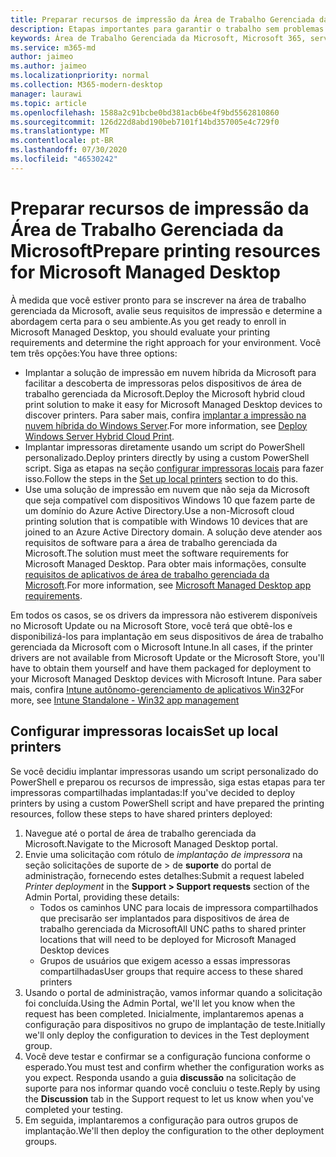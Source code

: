 ```yaml
---
title: Preparar recursos de impressão da Área de Trabalho Gerenciada da Microsoft
description: Etapas importantes para garantir o trabalho sem problemas de impressão
keywords: Área de Trabalho Gerenciada da Microsoft, Microsoft 365, serviço, documentação
ms.service: m365-md
author: jaimeo
ms.author: jaimeo
ms.localizationpriority: normal
ms.collection: M365-modern-desktop
manager: laurawi
ms.topic: article
ms.openlocfilehash: 1588a2c91bcbe0bd381acb6be4f9bd5562810860
ms.sourcegitcommit: 126d22d8abd190beb7101f14bd357005e4c729f0
ms.translationtype: MT
ms.contentlocale: pt-BR
ms.lasthandoff: 07/30/2020
ms.locfileid: "46530242"
---
```

# <a name="prepare-printing-resources-for-microsoft-managed-desktop"></a><span data-ttu-id="0fecb-104">Preparar recursos de impressão da Área de Trabalho Gerenciada da Microsoft</span><span class="sxs-lookup"><span data-stu-id="0fecb-104">Prepare printing resources for Microsoft Managed Desktop</span></span>

<span data-ttu-id="0fecb-105">À medida que você estiver pronto para se inscrever na área de trabalho gerenciada da Microsoft, avalie seus requisitos de impressão e determine a abordagem certa para o seu ambiente.</span><span class="sxs-lookup"><span data-stu-id="0fecb-105">As you get ready to enroll in Microsoft Managed Desktop, you should evaluate your printing requirements and determine the right approach for your environment.</span></span> <span data-ttu-id="0fecb-106">Você tem três opções:</span><span class="sxs-lookup"><span data-stu-id="0fecb-106">You have three options:</span></span>
 
- <span data-ttu-id="0fecb-107">Implantar a solução de impressão em nuvem híbrida da Microsoft para facilitar a descoberta de impressoras pelos dispositivos de área de trabalho gerenciada da Microsoft.</span><span class="sxs-lookup"><span data-stu-id="0fecb-107">Deploy the Microsoft hybrid cloud print solution to make it easy for Microsoft Managed Desktop devices to discover printers.</span></span> <span data-ttu-id="0fecb-108">Para saber mais, confira [implantar a impressão na nuvem híbrida do Windows Server](https://docs.microsoft.com/windows-server/administration/hybrid-cloud-print/hybrid-cloud-print-deploy).</span><span class="sxs-lookup"><span data-stu-id="0fecb-108">For more information, see [Deploy Windows Server Hybrid Cloud Print](https://docs.microsoft.com/windows-server/administration/hybrid-cloud-print/hybrid-cloud-print-deploy).</span></span>
- <span data-ttu-id="0fecb-109">Implantar impressoras diretamente usando um script do PowerShell personalizado.</span><span class="sxs-lookup"><span data-stu-id="0fecb-109">Deploy printers directly by using a custom PowerShell script.</span></span> <span data-ttu-id="0fecb-110">Siga as etapas na seção [configurar impressoras locais](#set-up-local-printers) para fazer isso.</span><span class="sxs-lookup"><span data-stu-id="0fecb-110">Follow the steps in the [Set up local printers](#set-up-local-printers) section to do this.</span></span>
- <span data-ttu-id="0fecb-111">Use uma solução de impressão em nuvem que não seja da Microsoft que seja compatível com dispositivos Windows 10 que fazem parte de um domínio do Azure Active Directory.</span><span class="sxs-lookup"><span data-stu-id="0fecb-111">Use a non-Microsoft cloud printing solution that is compatible with Windows 10 devices that are joined to an Azure Active Directory domain.</span></span> <span data-ttu-id="0fecb-112">A solução deve atender aos requisitos de software para a área de trabalho gerenciada da Microsoft.</span><span class="sxs-lookup"><span data-stu-id="0fecb-112">The solution must meet the software requirements for Microsoft Managed Desktop.</span></span> <span data-ttu-id="0fecb-113">Para obter mais informações, consulte [requisitos de aplicativos de área de trabalho gerenciada da Microsoft](../service-description/mmd-app-requirements.md).</span><span class="sxs-lookup"><span data-stu-id="0fecb-113">For more information, see [Microsoft Managed Desktop app requirements](../service-description/mmd-app-requirements.md).</span></span>
 
<span data-ttu-id="0fecb-114">Em todos os casos, se os drivers da impressora não estiverem disponíveis no Microsoft Update ou na Microsoft Store, você terá que obtê-los e disponibilizá-los para implantação em seus dispositivos de área de trabalho gerenciada da Microsoft com o Microsoft Intune.</span><span class="sxs-lookup"><span data-stu-id="0fecb-114">In all cases, if the printer drivers are not available from Microsoft Update or the Microsoft Store, you'll have to obtain them yourself and have them packaged for deployment to your Microsoft Managed Desktop devices with Microsoft Intune.</span></span> <span data-ttu-id="0fecb-115">Para saber mais, confira [Intune autônomo-gerenciamento de aplicativos Win32](https://docs.microsoft.com/mem/intune/apps/apps-win32-app-management)</span><span class="sxs-lookup"><span data-stu-id="0fecb-115">For more, see [Intune Standalone - Win32 app management](https://docs.microsoft.com/mem/intune/apps/apps-win32-app-management)</span></span>

## <a name="set-up-local-printers"></a><span data-ttu-id="0fecb-116">Configurar impressoras locais</span><span class="sxs-lookup"><span data-stu-id="0fecb-116">Set up local printers</span></span>

<span data-ttu-id="0fecb-117">Se você decidiu implantar impressoras usando um script personalizado do PowerShell e preparou os recursos de impressão, siga estas etapas para ter impressoras compartilhadas implantadas:</span><span class="sxs-lookup"><span data-stu-id="0fecb-117">If you've decided to deploy printers by using a custom PowerShell script and have prepared the printing resources, follow these steps to have shared printers deployed:</span></span>

1.  <span data-ttu-id="0fecb-118">Navegue até o portal de área de trabalho gerenciada da Microsoft.</span><span class="sxs-lookup"><span data-stu-id="0fecb-118">Navigate to the Microsoft Managed Desktop portal.</span></span>
2.  <span data-ttu-id="0fecb-119">Envie uma solicitação com rótulo de *implantação de impressora* na seção solicitações de suporte de > de **suporte** do portal de administração, fornecendo estes detalhes:</span><span class="sxs-lookup"><span data-stu-id="0fecb-119">Submit a request labeled *Printer deployment* in the **Support > Support requests** section of the Admin Portal, providing these details:</span></span>
    - <span data-ttu-id="0fecb-120">Todos os caminhos UNC para locais de impressora compartilhados que precisarão ser implantados para dispositivos de área de trabalho gerenciada da Microsoft</span><span class="sxs-lookup"><span data-stu-id="0fecb-120">All UNC paths to shared printer locations that will need to be deployed for Microsoft Managed Desktop devices</span></span>
    - <span data-ttu-id="0fecb-121">Grupos de usuários que exigem acesso a essas impressoras compartilhadas</span><span class="sxs-lookup"><span data-stu-id="0fecb-121">User groups that require access to these shared printers</span></span>
3.  <span data-ttu-id="0fecb-122">Usando o portal de administração, vamos informar quando a solicitação foi concluída.</span><span class="sxs-lookup"><span data-stu-id="0fecb-122">Using the Admin Portal, we'll let you know when the request has been completed.</span></span> <span data-ttu-id="0fecb-123">Inicialmente, implantaremos apenas a configuração para dispositivos no grupo de implantação de teste.</span><span class="sxs-lookup"><span data-stu-id="0fecb-123">Initially we'll only deploy the configuration to devices in the Test deployment group.</span></span>
4.  <span data-ttu-id="0fecb-124">Você deve testar e confirmar se a configuração funciona conforme o esperado.</span><span class="sxs-lookup"><span data-stu-id="0fecb-124">You must test and confirm whether the configuration works as you expect.</span></span> <span data-ttu-id="0fecb-125">Responda usando a guia **discussão** na solicitação de suporte para nos informar quando você concluiu o teste.</span><span class="sxs-lookup"><span data-stu-id="0fecb-125">Reply by using the **Discussion** tab in the Support request to let us know when you've completed your testing.</span></span>
5.  <span data-ttu-id="0fecb-126">Em seguida, implantaremos a configuração para outros grupos de implantação.</span><span class="sxs-lookup"><span data-stu-id="0fecb-126">We'll then deploy the configuration to the other deployment groups.</span></span>
